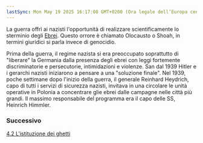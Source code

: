 ```yaml
---
lastSync: Mon May 19 2025 16:17:08 GMT+0200 (Ora legale dell’Europa centrale)
---
```

La guerra offrì ai nazisti l'opportunità di realizzare scientificamente lo sterminio degli [Ebrei](ebrei.md). Questo orrore è chiamato Olocausto o Shoah, in termini giuridici si parla invece di genocidio.

Prima della guerra, il regime nazista si era preoccupato soprattutto di "liberare" la Germania dalla presenza degli ebrei con leggi fortemente discriminatorie e persecutorie, intimidazioni e violenze.
San dal 1939 Hitler e i gerarchi nazisti iniziarono a pensare a una "soluzione finale".
Nel 1939, poche settimane dopo l'inizio della guerra, il generale Reinhard Heydrich, capo di tutti i servizi di sicurezza nazisti, invitava in una circolare le unità operative in Polonia a concentrare glie ebrei dalle campagne nelle città più grandi.
Il massimo responsabile del programma era il capo delle SS, Heinrich Himmler.


### Successivo
[4.2 L'istituzione dei ghetti](4.2%20L'istituzione%20dei%20ghetti.md)